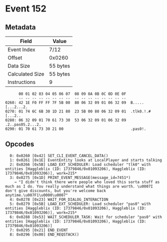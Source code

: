 # Event 152

## Metadata

| Field           | Value    |
|-----------------|----------|
| Event Index     | 7/12     |
| Offset          | 0x0260   |
| Data Size       | 55 bytes |
| Calculated Size | 55 bytes |
| Instructions    | 9        |

```
      00 01 02 03 04 05 06 07  08 09 0A 0B 0C 0D 0E 0F
      -- -- -- -- -- -- -- --  -- -- -- -- -- -- -- --
0260: 42 1E F0 FF FF 7F 5B 00  80 06 32 09 01 06 32 09  B.....[...2...2.
0270: 01 74 6C 6B 30 1D 21 80  23 5B 00 80 06 32 09 01  .tlk0.!.#[...2..
0280: 06 32 09 01 70 61 73 30  53 06 32 09 01 06 32 09  .2..pas0S.2...2.
0290: 01 70 61 73 30 21 00                              .pas0!.         
```

## Opcodes

```
  0: 0x0260 [0x42] SET_CLI_EVENT_CANCEL_DATA()
  1: 0x0261 [0x1E] EventEntity looks at LocalPlayer and starts talking
  2: 0x0266 [0x5B] LOAD_EXT_SCHEDULER: Load scheduler "tlk0" with entities [Haggleblix (ID: 17379846/0x01093206), Haggleblix (ID: 17379846/0x01093206)], work=215*
  3: 0x0275 [0x1D] PRINT_EVENT_MESSAGE(message_id=7451*)
    → "I didn't think there were people who loved this sorta stuff as much as I do. You really understand what things are worth. \u0007I don't give discounts, but you're welcome back anytime.\u007F1\u0000\u0007"
  4: 0x0278 [0x23] WAIT_FOR_DIALOG_INTERACTION
  5: 0x0279 [0x5B] LOAD_EXT_SCHEDULER: Load scheduler "pas0" with entities [Haggleblix (ID: 17379846/0x01093206), Haggleblix (ID: 17379846/0x01093206)], work=215*
  6: 0x0288 [0x53] WAIT_SCHEDULER_TASK: Wait for scheduler "pas0" with entities [Haggleblix (ID: 17379846/0x01093206), Haggleblix (ID: 17379846/0x01093206)]
  7: 0x0295 [0x21] END_EVENT
  8: 0x0296 [0x00] END_REQSTACK()
```
